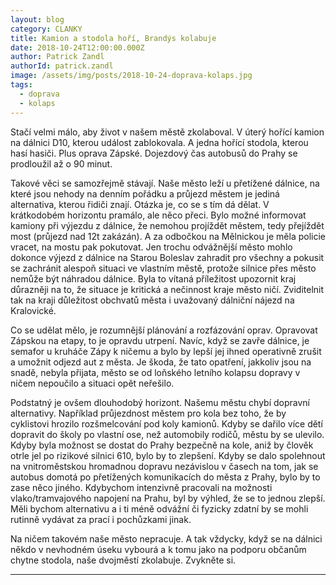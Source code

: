 ```yaml
---
layout: blog
category: CLANKY
title: Kamion a stodola hoří, Brandýs kolabuje
date: 2018-10-24T12:00:00.000Z
author: Patrick Zandl
authorId: patrick.zandl
image: /assets/img/posts/2018-10-24-doprava-kolaps.jpg
tags:
  - doprava
  - kolaps
---
```


Stačí velmi málo, aby život v našem městě zkolaboval. V úterý hořící kamion na dálnici D10, kterou událost zablokovala. A jedna hořící stodola, kterou hasí hasiči. Plus oprava Zápské. Dojezdový čas autobusů do Prahy se prodloužil až o 90 minut.

Takové věci se samozřejmě stávají. Naše město leží u přetížené dálnice, na které jsou nehody na denním pořádku a průjezd městem je jediná alternativa, kterou řidiči znají. Otázka je, co se s tím dá dělat. V krátkodobém horizontu pramálo, ale něco přeci. Bylo možné informovat kamiony při výjezdu z dálnice, že nemohou projíždět městem, tedy přejíždět most (průjezd nad 12t zakázán). A za odbočkou na Mělnickou je měla policie vracet, na mostu pak pokutovat. Jen trochu odvážnější město mohlo dokonce výjezd z dálnice na Starou Boleslav zahradit pro všechny a pokusit se zachránit alespoň situaci ve vlastním městě, protože silnice přes město nemůže být náhradou dálnice. Byla to vítaná příležitost upozornit kraj  důrazněji na to, že situace je kritická a nečinnost kraje město ničí.  Zviditelnit tak na kraji důležitost obchvatů města i uvažovaný dálniční nájezd na Kralovické.

Co se udělat mělo, je rozumnější plánování a rozfázování oprav. Opravovat Zápskou na etapy, to je opravdu utrpení. Navíc, když se zavře dálnice, je semafor u kruháče Zápy k ničemu a bylo by lepší jej ihned operativně zrušit a umožnit odjezd aut z města. Je škoda, že tato opatření, jakkoliv jsou na snadě, nebyla přijata, město se od loňského letního kolapsu dopravy v ničem nepoučilo a situaci opět neřešilo.

Podstatný je ovšem dlouhodobý horizont. Našemu městu chybí dopravní alternativy. Například průjezdnost městem pro kola bez toho, že by cyklistovi hrozilo rozšmelcování pod koly kamionů. Kdyby se dařilo více dětí dopravit do školy po vlastní ose, než automobily rodičů, městu by se ulevilo. Kdyby byla možnost se dostat do Prahy bezpečně na kole, aniž by člověk otrle jel po rizikové silnici 610, bylo by to zlepšení. Kdyby se dalo spolehnout na vnitroměstskou hromadnou dopravu nezávislou v časech na tom, jak se autobus domotá po přetížených komunikacích do města z Prahy, bylo by to zase něco jiného. Kdybychom intenzivně pracovali na možnosti vlako/tramvajového napojení na Prahu, byl by výhled, že se to jednou zlepší. Měli bychom alternativu a i ti méně odvážní či fyzicky zdatní by se mohli rutinně vydávat za prací i pochůzkami jinak.

Na ničem takovém naše město nepracuje. A tak vždycky, když se na dálnici někdo v nevhodném úseku vybourá a k tomu jako na podporu občanům chytne stodola, naše dvojměstí zkolabuje. Zvykněte si.


- - -
